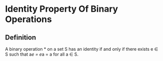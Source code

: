 # Identity Property Of Binary Operations

## Definition

A binary operation * on a set S has an identity if and only if there exists e ∈ S such that a*e = e*a = a for all a ∈ S.